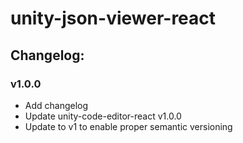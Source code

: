 # unity-json-viewer-react

## Changelog:

### v1.0.0
- Add changelog
- Update unity-code-editor-react v1.0.0
- Update to v1 to enable proper semantic versioning
